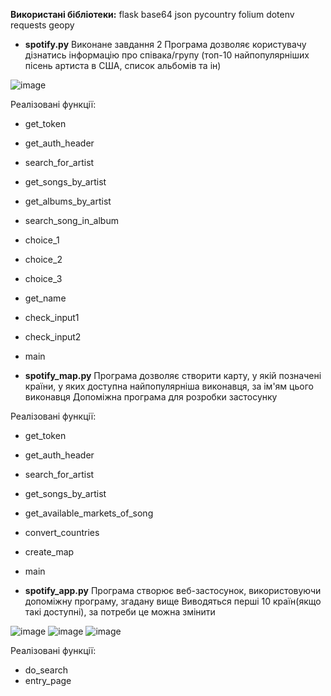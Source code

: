 **Використані бібліотеки:**
flask
base64
json
pycountry
folium
dotenv
requests
geopy

* **spotify.py**
Виконане завдання 2
Програма дозволяє користувачу дізнатись інформацію про співака/групу (топ-10 найпопулярніших пісень артиста в США, список альбомів та ін)

![image](https://user-images.githubusercontent.com/116526148/221962734-6d341009-129c-4197-a200-349b8f701e4e.png)

Реалізовані функції:
* get_token
* get_auth_header
* search_for_artist
* get_songs_by_artist
* get_albums_by_artist
* search_song_in_album
* choice_1
* choice_2
* choice_3
* get_name
* check_input1
* check_input2
* main

* **spotify_map.py**
Програма дозволяє створити карту, у якій позначені країни, у яких доступна найпопулярніша виконавця, за ім'ям цього виконавця
Допоміжна програма для розробки застосунку

Реалізовані функції:
* get_token
* get_auth_header
* search_for_artist
* get_songs_by_artist
* get_available_markets_of_song
* convert_countries
* create_map
* main

* **spotify_app.py**
Програма створює веб-застосунок, використовуючи допоміжну програму, згадану вище
Виводяться перші 10 країн(якщо такі доступні), за потреби це можна змінити

![image](https://user-images.githubusercontent.com/116526148/221966265-83b24522-7001-493a-852a-731804efc2eb.png)
![image](https://user-images.githubusercontent.com/116526148/221966377-6e0a143e-540c-41f5-8f21-0af1ed0595bb.png)
![image](https://user-images.githubusercontent.com/116526148/221966522-7d8552b2-3dea-49b8-8a57-d61d80da3fe7.png)

Реалізовані функції:
* do_search
* entry_page


